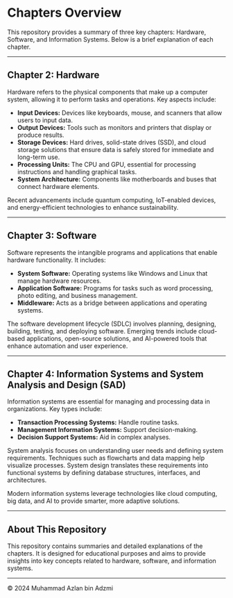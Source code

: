 # Chapters Overview

This repository provides a summary of three key chapters: Hardware, Software, and Information Systems. Below is a brief explanation of each chapter.

---

## Chapter 2: Hardware

Hardware refers to the physical components that make up a computer system, allowing it to perform tasks and operations. Key aspects include:

- **Input Devices:** Devices like keyboards, mouse, and scanners that allow users to input data.
- **Output Devices:** Tools such as monitors and printers that display or produce results.
- **Storage Devices:** Hard drives, solid-state drives (SSD), and cloud storage solutions that ensure data is safely stored for immediate and long-term use.
- **Processing Units:** The CPU and GPU, essential for processing instructions and handling graphical tasks.
- **System Architecture:** Components like motherboards and buses that connect hardware elements.

Recent advancements include quantum computing, IoT-enabled devices, and energy-efficient technologies to enhance sustainability.

---

## Chapter 3: Software

Software represents the intangible programs and applications that enable hardware functionality. It includes:

- **System Software:** Operating systems like Windows and Linux that manage hardware resources.
- **Application Software:** Programs for tasks such as word processing, photo editing, and business management.
- **Middleware:** Acts as a bridge between applications and operating systems.

The software development lifecycle (SDLC) involves planning, designing, building, testing, and deploying software. Emerging trends include cloud-based applications, open-source solutions, and AI-powered tools that enhance automation and user experience.

---

## Chapter 4: Information Systems and System Analysis and Design (SAD)

Information systems are essential for managing and processing data in organizations. Key types include:

- **Transaction Processing Systems:** Handle routine tasks.
- **Management Information Systems:** Support decision-making.
- **Decision Support Systems:** Aid in complex analyses.

System analysis focuses on understanding user needs and defining system requirements. Techniques such as flowcharts and data mapping help visualize processes. System design translates these requirements into functional systems by defining database structures, interfaces, and architectures.

Modern information systems leverage technologies like cloud computing, big data, and AI to provide smarter, more adaptive solutions.

---

## About This Repository

This repository contains summaries and detailed explanations of the chapters. It is designed for educational purposes and aims to provide insights into key concepts related to hardware, software, and information systems.

---

&copy; 2024 Muhammad Azlan bin Adzmi
